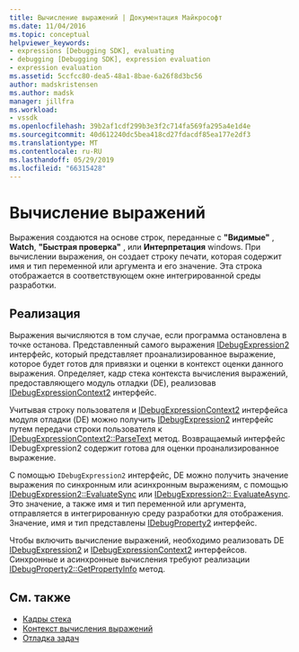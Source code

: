 ```yaml
---
title: Вычисление выражений | Документация Майкрософт
ms.date: 11/04/2016
ms.topic: conceptual
helpviewer_keywords:
- expressions [Debugging SDK], evaluating
- debugging [Debugging SDK], expression evaluation
- expression evaluation
ms.assetid: 5ccfcc80-dea5-48a1-8bae-6a26f8d3bc56
author: madskristensen
ms.author: madsk
manager: jillfra
ms.workload:
- vssdk
ms.openlocfilehash: 39b2af1cdf299b3e3f2c714fa569fa295a4e1d4e
ms.sourcegitcommit: 40d612240dc5bea418cd27fdacdf85ea177e2df3
ms.translationtype: MT
ms.contentlocale: ru-RU
ms.lasthandoff: 05/29/2019
ms.locfileid: "66315428"
---
```

# <a name="evaluate-expressions"></a>Вычисление выражений
Выражения создаются на основе строк, переданные с **"Видимые"** , **Watch**, **"Быстрая проверка"** , или **Интерпретация** windows. При вычислении выражения, он создает строку печати, которая содержит имя и тип переменной или аргумента и его значение. Эта строка отображается в соответствующем окне интегрированной среды разработки.

## <a name="implementation"></a>Реализация
 Выражения вычисляются в том случае, если программа остановлена в точке останова. Представленный самого выражения [IDebugExpression2](../../extensibility/debugger/reference/idebugexpression2.md) интерфейс, который представляет проанализированное выражение, которое будет готов для привязки и оценки в контекст оценки данного выражения. Определяет, кадр стека контекста вычисления выражений, предоставляющего модуль отладки (DE), реализовав [IDebugExpressionContext2](../../extensibility/debugger/reference/idebugexpressioncontext2.md) интерфейс.

 Учитывая строку пользователя и [IDebugExpressionContext2](../../extensibility/debugger/reference/idebugexpressioncontext2.md) интерфейса модуля отладки (DE) можно получить [IDebugExpression2](../../extensibility/debugger/reference/idebugexpression2.md) интерфейс путем передачи строки пользователя к [ IDebugExpressionContext2::ParseText](../../extensibility/debugger/reference/idebugexpressioncontext2-parsetext.md) метод. Возвращаемый интерфейс IDebugExpression2 содержит готова для оценки проанализированное выражение.

 С помощью `IDebugExpression2` интерфейс, DE можно получить значение выражения по синхронным или асинхронным выражениям, с помощью [IDebugExpression2::EvaluateSync](../../extensibility/debugger/reference/idebugexpression2-evaluatesync.md) или [IDebugExpression2:: EvaluateAsync](../../extensibility/debugger/reference/idebugexpression2-evaluateasync.md). Это значение, а также имя и тип переменной или аргумента, отправляется в интегрированную среду разработки для отображения. Значение, имя и тип представлены [IDebugProperty2](../../extensibility/debugger/reference/idebugproperty2.md) интерфейс.

 Чтобы включить вычисление выражений, необходимо реализовать DE [IDebugExpression2](../../extensibility/debugger/reference/idebugexpression2.md) и [IDebugExpressionContext2](../../extensibility/debugger/reference/idebugexpressioncontext2.md) интерфейсов. Синхронные и асинхронные вычисления требуют реализации [IDebugProperty2::GetPropertyInfo](../../extensibility/debugger/reference/idebugproperty2-getpropertyinfo.md) метод.

## <a name="see-also"></a>См. также
- [Кадры стека](../../extensibility/debugger/stack-frames.md)
- [Контекст вычисления выражений](../../extensibility/debugger/expression-evaluation-context.md)
- [Отладка задач](../../extensibility/debugger/debugging-tasks.md)
